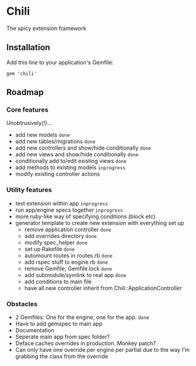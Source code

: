 # Chili

The spicy extension framework

## Installation

Add this line to your application's Gemfile:

    gem 'chili'

## Roadmap

### Core features

Unobtrusively(!)...

- add new models `done`
- add new tables/migrations `done`
- add new controllers and show/hide conditionally `done`
- add new views and show/hide conditionally `done`
- conditionally add to/edit existing views `done`
- add methods to existing models `inprogress`
- modify existing controller actions

### Utility features

- test extension within app `inprogress`
- run app/engine specs together `inprogress`
- more ruby-like way of specifying conditions (block etc)
- generator template to create new extension with everything set up
    - remove application controller `done`
    - add overrides directory `done`
    - modify spec_helper `done`
    - set up Rakefile `done`
    - automount routes in routes.rb `done`
    - add rspec stuff to engine.rb `done`
    - remove Gemfile, Gemfile.lock `done`
    - add submodule/symlink to real app `done`
    - add conditions to main file
    - have all new controller inherit from Chili::ApplicationController

### Obstacles

- 2 Gemfiles: One for the engine, one for the app. `done`
- Have to add gemspec to main app
- Documentation
- Seperate main app from spec folder?
- Deface caches overrides in production. Monkey patch?
- Can only have one override per engine per partial due to the way I'm grabbing the class from the override